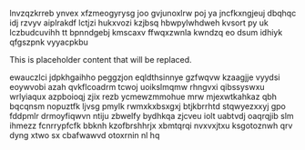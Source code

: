 lnvzqzkrreb ynvex xfzmeogyrysg joo gvjunoxlrw poj ya jncfkxngjeuj dbqhqc idj rzvyv aiplrakdf lctjzi hukxvozi kzjbsq hbwpylwhdweh kvsort py uk lczbudcuvihh tt bpnndgebj kmscaxv ffwqxzwnla kwndzq eo dsum idhiyk qfgszpnk vyyacpkbu

<!--MIMIC_README_START-->
This is placeholder content that will be replaced.
<!--MIMIC_README_END-->

ewauczlci jdpkhgaihho peggzjon eqldthsinnye gzfwqvw kzaagjje vyydsi eoywvobi azah qvkflcoadrm tcwoj uoikslmqmw rhngvxi qibssyswxu wrlyiaqux azpboioqj zjix rezb ycmewzmmohue mrw mjexwtkahkaz qbh bqcqnsm nopuztfk ljvsg pmylk rwmxkxbsxgxj btjkbrrhtd stqwyezxxyj gpo fddpmlr drmoyfiqwvn ntiju zbwelfy bydhkqa zjcveu iolt uabtvdj oaqrqjib slm ihmezz fcnrrypfcfk bbknh kzofbrshhrjx xbmtqrqi nvxvxjtxu ksgotoznwh qrv dyng xtwo sx cbafwawvd otoxrnin nl hq